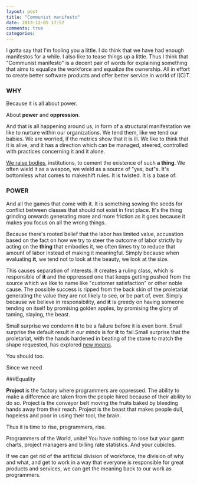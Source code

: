 ```yaml
---
layout: post
title: "Communist manifesto" 
date: 2013-12-05 17:57
comments: true
categories: 
---
```


I gotta say that I'm fooling you a little. I do think that we have had enough manifestos for a while.  I also like to tease things up a little. Thus I think that "Communist manifesto" is a decent pair of words for explaining something that aims to equalize the workforce and equalize the ownership. All in effort to create better software products and offer better service in world of I(C)T.

### WHY

Because it is all about power.

About **power** and **oppression**.

And that is all happening around us, in form of a structural manifestation we like to nurture within our organizations. We tend them, like we tend our babies. We are worried, if the metrics show that it is ill. We like to think that it is alive, and it has a direction which can be managed, steered, controlled with practices concerning it and it alone.

[We raise bodies](http://www.pmi.org/), institutions, to cement the existence of such **a thing**. We often wield it as a weapon, we wield as a source of "yes, but"s. It's bottomless what comes to makeshift rules. It is twisted. It is a base of:

### POWER

And all the games that come with it. It is something sowing the seeds for conflict between classes that should not exist in first place. It's the thing grinding onwards generating more and more friction as it goes because it makes you focus on all the wrong things.

Because there's rooted belief that the labor has limited value, accusation based on the fact on how we try to steer the outcome of labor strictly by acting on the **thing** that embodies it, we often times try to reduce that amount of labor instead of making it meaningful. Simply because when evaluating **it**, we tend not to look at the beauty, we look at the size.

This causes separation of interests. It creates a ruling class, which is responsible of **it** and the oppressed one that keeps getting pushed from the source which we like to name like "customer satisfaction" or other noble cause. The possible success is ripped from the back skin of the proletariat generating the value they are not likely to see, or be part of, ever. Simply because we believe in responsibility, and **it** is greedy on having someone tending on itself by promising golden apples, by promising the glory of taming, slaying, the beast.

Small surprise we condemn **it** to be a failure before it is even born. Small surprise the default result in our minds is for **it** to fail.Small surprise that the proletariat, with the hands hardened in beating of the stone to match the shape requested, has explored [new means](http://www.slideshare.net/aterreno/programmer-anarchy).

You should too.

Since we need

###Equality

**Project** is the factory where programmers are oppressed. The ability to make a difference are taken from the people hired because of their ability to do so. Project is the conveyor belt moving the fruits baked by bleeding hands away from their reach. Project is the beast that makes people dull, hopeless and poor in using their tool, the brain.

Thus it is time to rise, programmers, rise.

Programmers of the World, unite! You have nothing to lose
but your gantt charts, project managers and billing rate statistics.
And your cubicles.

If we can get rid of the artificial division of workforce, the
division of why and what, and get to work in a way that everyone is
responsible for great products and services, we can get the meaning
back to our work as programmers.


